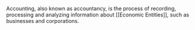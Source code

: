 Accounting, also known as accountancy, is the process of recording, processing and analyzing information about [[Economic Entities]], such as businesses and corporations.